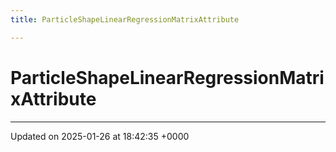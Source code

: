 ```yaml
---
title: ParticleShapeLinearRegressionMatrixAttribute

---
```


# ParticleShapeLinearRegressionMatrixAttribute





-------------------------------

Updated on 2025-01-26 at 18:42:35 +0000